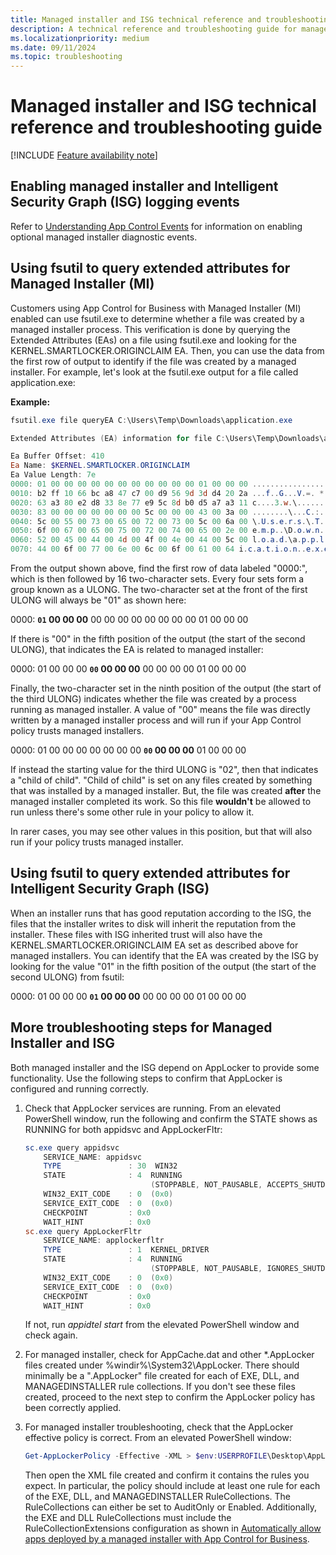 ```yaml
---
title: Managed installer and ISG technical reference and troubleshooting guide
description: A technical reference and troubleshooting guide for managed installer and Intelligent Security Graph (ISG).
ms.localizationpriority: medium
ms.date: 09/11/2024
ms.topic: troubleshooting
---
```


# Managed installer and ISG technical reference and troubleshooting guide

[!INCLUDE [Feature availability note](../includes/feature-availability-note.md)]

## Enabling managed installer and Intelligent Security Graph (ISG) logging events

Refer to [Understanding App Control Events](event-id-explanations.md#diagnostic-events-for-intelligent-security-graph-isg-and-managed-installer-mi) for information on enabling optional managed installer diagnostic events.

## Using fsutil to query extended attributes for Managed Installer (MI)

Customers using App Control for Business with Managed Installer (MI) enabled can use fsutil.exe to determine whether a file was created by a managed installer process. This verification is done by querying the Extended Attributes (EAs) on a file using fsutil.exe and looking for the KERNEL.SMARTLOCKER.ORIGINCLAIM EA. Then, you can use the data from the first row of output to identify if the file was created by a managed installer. For example, let's look at the fsutil.exe output for a file called application.exe:

**Example:**

```powershell
fsutil.exe file queryEA C:\Users\Temp\Downloads\application.exe

Extended Attributes (EA) information for file C:\Users\Temp\Downloads\application.exe:

Ea Buffer Offset: 410
Ea Name: $KERNEL.SMARTLOCKER.ORIGINCLAIM
Ea Value Length: 7e
0000: 01 00 00 00 00 00 00 00 00 00 00 00 01 00 00 00 ................
0010: b2 ff 10 66 bc a8 47 c7 00 d9 56 9d 3d d4 20 2a ...f..G...V.=. *
0020: 63 a3 80 e2 d8 33 8e 77 e9 5c 8d b0 d5 a7 a3 11 c....3.w.\......
0030: 83 00 00 00 00 00 00 00 5c 00 00 00 43 00 3a 00 ........\...C.:.
0040: 5c 00 55 00 73 00 65 00 72 00 73 00 5c 00 6a 00 \.U.s.e.r.s.\.T.
0050: 6f 00 67 00 65 00 75 00 72 00 74 00 65 00 2e 00 e.m.p..\D.o.w.n...
0060: 52 00 45 00 44 00 4d 00 4f 00 4e 00 44 00 5c 00 l.o.a.d.\a.p.p.l.
0070: 44 00 6f 00 77 00 6e 00 6c 00 6f 00 61 00 64 i.c.a.t.i.o.n..e.x.e
```

From the output shown above, find the first row of data labeled "0000:", which is then followed by 16 two-character sets. Every four sets form a group known as a ULONG. The two-character set at the front of the first ULONG will always be "01" as shown here:

0000: **`01` 00 00 00** 00 00 00 00 00 00 00 00 01 00 00 00

If there is "00" in the fifth position of the output (the start of the second ULONG), that indicates the EA is related to managed installer:

0000: 01 00 00 00 **`00` 00 00 00** 00 00 00 00 01 00 00 00

Finally, the two-character set in the ninth position of the output (the start of the third ULONG) indicates whether the file was created by a process running as managed installer. A value of "00" means the file was directly written by a managed installer process and will run if your App Control policy trusts managed installers.

0000: 01 00 00 00 00 00 00 00 **`00` 00 00 00** 01 00 00 00

If instead the starting value for the third ULONG is "02", then that indicates a "child of child". "Child of child" is set on any files created by something that was installed by a managed installer. But, the file was created **after** the managed installer completed its work. So this file **wouldn't** be allowed to run unless there's some other rule in your policy to allow it.

In rarer cases, you may see other values in this position, but that will also run if your policy trusts managed installer.

## Using fsutil to query extended attributes for Intelligent Security Graph (ISG)

When an installer runs that has good reputation according to the ISG, the files that the installer writes to disk will inherit the reputation from the installer. These files with ISG inherited trust will also have the KERNEL.SMARTLOCKER.ORIGINCLAIM EA set as described above for managed installers. You can identify that the EA was created by the ISG by looking for the value "01" in the fifth position of the output (the start of the second ULONG) from fsutil:

0000: 01 00 00 00 **`01` 00 00 00** 00 00 00 00 01 00 00 00

## More troubleshooting steps for Managed Installer and ISG

Both managed installer and the ISG depend on AppLocker to provide some functionality. Use the following steps to confirm that AppLocker is configured and running correctly.

1. Check that AppLocker services are running. From an elevated PowerShell window, run the following and confirm the STATE shows as RUNNING for both appidsvc and AppLockerFltr:

    ```powershell
    sc.exe query appidsvc
        SERVICE_NAME: appidsvc
        TYPE               : 30  WIN32
        STATE              : 4  RUNNING
                                (STOPPABLE, NOT_PAUSABLE, ACCEPTS_SHUTDOWN)
        WIN32_EXIT_CODE    : 0  (0x0)
        SERVICE_EXIT_CODE  : 0  (0x0)
        CHECKPOINT         : 0x0
        WAIT_HINT          : 0x0
    sc.exe query AppLockerFltr
        SERVICE_NAME: applockerfltr
        TYPE               : 1  KERNEL_DRIVER
        STATE              : 4  RUNNING
                                (STOPPABLE, NOT_PAUSABLE, IGNORES_SHUTDOWN)
        WIN32_EXIT_CODE    : 0  (0x0)
        SERVICE_EXIT_CODE  : 0  (0x0)
        CHECKPOINT         : 0x0
        WAIT_HINT          : 0x0
   ```

    If not, run *appidtel start* from the elevated PowerShell window and check again.

2. For managed installer, check for AppCache.dat and other *.AppLocker files created under %windir%\System32\AppLocker. There should minimally be a ".AppLocker" file created for each of EXE, DLL, and MANAGEDINSTALLER rule collections. If you don't see these files created, proceed to the next step to confirm the AppLocker policy has been correctly applied.

3. For managed installer troubleshooting, check that the AppLocker effective policy is correct. From an elevated PowerShell window:

   ```powershell
   Get-AppLockerPolicy -Effective -XML > $env:USERPROFILE\Desktop\AppLocker.xml
   ```

   Then open the XML file created and confirm it contains the rules you expect. In particular, the policy should include at least one rule for each of the EXE, DLL, and MANAGEDINSTALLER RuleCollections. The RuleCollections can either be set to AuditOnly or Enabled. Additionally, the EXE and DLL RuleCollections must include the RuleCollectionExtensions configuration as shown in [Automatically allow apps deployed by a managed installer with App Control for Business](../design/configure-authorized-apps-deployed-with-a-managed-installer.md#create-and-deploy-an-applocker-policy-that-defines-your-managed-installer-rules-and-enables-services-enforcement-for-executables-and-dlls).
